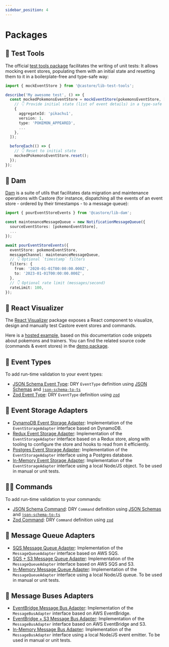 ```yaml
---
sidebar_position: 4
---
```


# Packages

## 🎯 Test Tools

The official [test tools package](https://www.npmjs.com/package/@castore/lib-test-tools) facilitates the writing of unit tests: It allows mocking event stores, populating them with an initial state and resetting them to it in a boilerplate-free and type-safe way:

```ts
import { mockEventStore } from '@castore/lib-test-tools';

describe('My awesome test', () => {
  const mockedPokemonsEventStore = mockEventStore(pokemonsEventStore, [
    // 👇 Provide initial state (list of event details) in a type-safe way
    {
      aggregateId: 'pikachu1',
      version: 1,
      type: 'POKEMON_APPEARED',
      ...
    },
  ]);

  beforeEach(() => {
    // 👇 Reset to initial state
    mockedPokemonsEventStore.reset();
  });
});
```

## 🌊 Dam

[Dam](https://www.npmjs.com/package/@castore/lib-dam) is a suite of utils that facilitates data migration and maintenance operations with Castore (for instance, dispatching all the events of an event store - ordered by their timestamps - to a message queue):

```ts
import { pourEventStoreEvents } from '@castore/lib-dam';

const maintenanceMessageQueue = new NotificationMessageQueue({
  sourceEventStores: [pokemonEventStore],
  ...
});

await pourEventStoreEvents({
  eventStore: pokemonEventStore,
  messageChannel: maintenanceMessageQueue,
  // 👇 Optional `timestamp` filters
  filters: {
    from: '2020-01-01T00:00:00.000Z',
    to: '2023-01-01T00:00:00.000Z',
  },
  // 👇 Optional rate limit (messages/second)
  rateLimit: 100,
});
```

## 🌈 React Visualizer

The [React Visualizer](https://www.npmjs.com/package/@castore/lib-react-visualizer) package exposes a React component to visualize, design and manually test Castore event stores and commands.

Here is a [hosted example](https://castore-dev.github.io/castore/visualizer/), based on this documentation code snippets about pokemons and trainers. You can find the related source code (commands & event stores) in the [demo package](https://github.com/castore-dev/castore/tree/main/demo/blueprint/src).

## 📅 Event Types

To add run-time validation to your event types:

- [JSON Schema Event Type](https://www.npmjs.com/package/@castore/event-type-json-schema): DRY `EventType` definition using [JSON Schemas](http://json-schema.org/understanding-json-schema/reference/index.html) and [`json-schema-to-ts`](https://github.com/ThomasAribart/json-schema-to-ts)
- [Zod Event Type](https://www.npmjs.com/package/@castore/event-type-zod): DRY `EventType` definition using [`zod`](https://github.com/colinhacks/zod)

## 💾 Event Storage Adapters

- [DynamoDB Event Storage Adapter](https://www.npmjs.com/package/@castore/event-storage-adapter-dynamodb): Implementation of the `EventStorageAdapter` interface based on DynamoDB.
- [Redux Event Storage Adapter](https://www.npmjs.com/package/@castore/event-storage-adapter-redux): Implementation of the `EventStorageAdapter` interface based on a Redux store, along with tooling to configure the store and hooks to read from it efficiently.
- [Postgres Event Storage Adapter](https://www.npmjs.com/package/@castore/event-storage-adapter-postgres): Implementation of the `EventStorageAdapter` interface using a Postgres database.
- [In-Memory Event Storage Adapter](https://www.npmjs.com/package/@castore/event-storage-adapter-in-memory): Implementation of the `EventStorageAdapter` interface using a local Node/JS object. To be used in manual or unit tests.

## 🏋️‍♂️ Commands

To add run-time validation to your commands:

- [JSON Schema Command](https://www.npmjs.com/package/@castore/command-json-schema): DRY `Command` definition using [JSON Schemas](http://json-schema.org/understanding-json-schema/reference/index.html) and [`json-schema-to-ts`](https://github.com/ThomasAribart/json-schema-to-ts)
- [Zod Command](https://www.npmjs.com/package/@castore/command-zod): DRY `Command` definition using [`zod`](https://github.com/colinhacks/zod)

## 📨 Message Queue Adapters

- [SQS Message Queue Adapter](https://www.npmjs.com/package/@castore/message-queue-adapter-sqs): Implementation of the `MessageQueueAdapter` interface based on AWS SQS.
- [SQS + S3 Message Queue Adapter](https://www.npmjs.com/package/@castore/message-queue-adapter-sqs-s3): Implementation of the `MessageQueueAdapter` interface based on AWS SQS and S3.
- [In-Memory Message Queue Adapter](https://www.npmjs.com/package/@castore/message-queue-adapter-in-memory): Implementation of the `MessageQueueAdapter` interface using a local Node/JS queue. To be used in manual or unit tests.

## 🚌 Message Buses Adapters

- [EventBridge Message Bus Adapter](https://www.npmjs.com/package/@castore/message-bus-adapter-event-bridge): Implementation of the `MessageBusAdapter` interface based on AWS EventBridge.
- [EventBridge + S3 Message Bus Adapter](https://www.npmjs.com/package/@castore/message-bus-adapter-event-bridge-s3): Implementation of the `MessageBusAdapter` interface based on AWS EventBridge and S3.
- [In-Memory Message Bus Adapter](https://www.npmjs.com/package/@castore/message-bus-adapter-in-memory): Implementation of the `MessageBusAdapter` interface using a local Node/JS event emitter. To be used in manual or unit tests.
